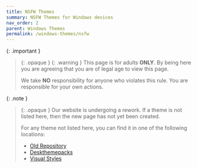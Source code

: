 ```yaml
---
title: NSFW Themes
summary: NSFW Themes for Windows devices
nav_order: 2
parent: Windows Themes
permalink: /windows-themes/nsfw
---
```


{: .important }
> {: .opaque }
> {: .warning }
> This page is for adults **ONLY**. By being here you are agreeing that you are of legal age to view this page.
>
> We take **NO** responsibility for anyone who violates this rule. You are responsible for your own actions.

{: .note }
> {: .opaque }
> Our website is undergoing a rework. If a theme is not listed here, then the new page has not yet been created.
>
> For any theme not listed here, you can find it in one of the following locations:
> - [Old Repository][old-repo]  
> - [Deskthemepacks][deskthemepacks]
> - [Visual Styles][visual-styles]

<!-- ////////////////////////////////////////////////////////////////////////////////////////////////////////////////////// -->

[WIP]: /WIP

[old-repo]: https://gitlab.com/the-back-room/Themes
[deskthemepacks]: https://gitlab.com/the-back-room/deskthemepacks
[visual-styles]: https://gitlab.com/the-back-room/visual-styles

<!-- ////////////////////////////////////////////////////////////////////////////////////////////////////////////////////// -->

